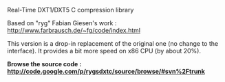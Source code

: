 Real-Time DXT1/DXT5 C compression library

Based on "ryg" Fabian Giesen's work : http://www.farbrausch.de/~fg/code/index.html

This version is a drop-in replacement of the original one (no change to the interface).
It provides a bit more speed on x86 CPU (by about 20%).

**Browse the source code : http://code.google.com/p/rygsdxtc/source/browse/#svn%2Ftrunk**